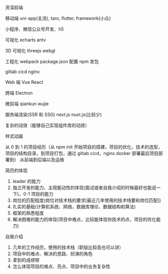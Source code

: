 资深前端

移动端
uni-app(主流), taro, flutter, framework(小众)

小程序、微信公众号开发、h5

可视化
echarts antv

3D 可视化
threejs webgl

工程化
webpack package.json 配置 npm 发包

gitlab cicd
nginx

Web 端
Vue React

跨端
Electron

微前端
qiankun wujie

服务端渲染(SSR 和 SSG)
next.js nuxt.js(比较少)

复杂的动效（能够自己实现组件库的动效）

样式动画

从 0 到 1 的项目经历（从 npm init 开始项目的搭建，项目的优化，技术的选型，项目的结构目录，到项目打包，通过 gitlab cicd，nginx docker 部署最后项目部署到）
从前端到后端以及运维

简历的体现

1. leader 的能力
2. 独立开发的能力、主观能动性的体现(面试或者自我介绍的时候最好也能说一下)，0-1 项目的能力
3. 岗位的匹配程度(岗位对技术栈的要求[最近几年使用的技术栈要和岗位匹配])
4. 扎实的基础(计算机系统、网络，数据库理论、数据结构和算法)
5. 框架的熟悉程度
6. 解决困难的能力的体现(项目中难点，比较能体现你技术的点，项目的优化能力)

自我介绍

1. 几年的工作经历，使用的技术栈（职级比较高也可以讲）
2. 项目中的难点、解决的思路、扮演的角色
3. 拿到的成绩呀
4. 怎么体现项目的难点、亮点、项目中的业务复杂性
